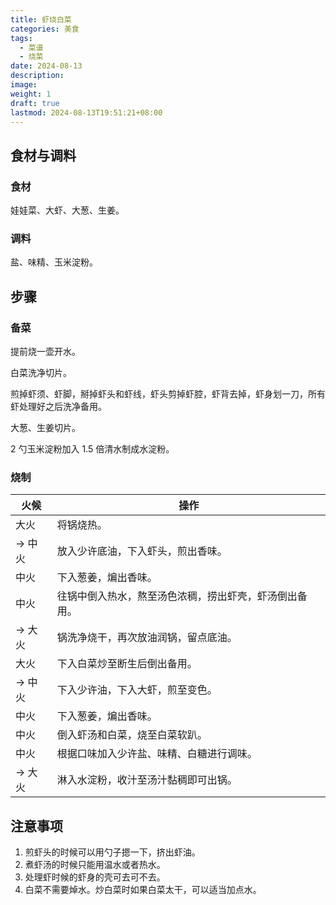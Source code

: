 ```yaml
---
title: 虾烧白菜
categories: 美食
tags:
  - 菜谱
  - 烧菜
date: 2024-08-13
description: 
image: 
weight: 1
draft: true
lastmod: 2024-08-13T19:51:21+08:00
---
```

## 食材与调料

### 食材

娃娃菜、大虾、大葱、生姜。

### 调料

盐、味精、玉米淀粉。

## 步骤

### 备菜

提前烧一壶开水。

白菜洗净切片。

煎掉虾须、虾脚，掰掉虾头和虾线，虾头剪掉虾腔，虾背去掉，虾身划一刀，所有虾处理好之后洗净备用。

大葱、生姜切片。

2 勺玉米淀粉加入 1.5 倍清水制成水淀粉。

### 烧制

| 火候    | 操作                          |
| ----- | --------------------------- |
| 大火    | 将锅烧热。                       |
| -> 中火 | 放入少许底油，下入虾头，煎出香味。           |
| 中火    | 下入葱姜，煸出香味。                  |
| 中火    | 往锅中倒入热水，熬至汤色浓稠，捞出虾壳，虾汤倒出备用。 |
| -> 大火 | 锅洗净烧干，再次放油润锅，留点底油。          |
| 大火    | 下入白菜炒至断生后倒出备用。              |
| -> 中火 | 下入少许油，下入大虾，煎至变色。            |
| 中火    | 下入葱姜，煸出香味。                  |
| 中火    | 倒入虾汤和白菜，烧至白菜软趴。             |
| 中火    | 根据口味加入少许盐、味精、白糖进行调味。        |
| -> 大火 | 淋入水淀粉，收汁至汤汁黏稠即可出锅。          |

## 注意事项

1. 煎虾头的时候可以用勺子摁一下，挤出虾油。
2. 煮虾汤的时候只能用温水或者热水。
3. 处理虾时候的虾身的壳可去可不去。
4. 白菜不需要焯水。炒白菜时如果白菜太干，可以适当加点水。


